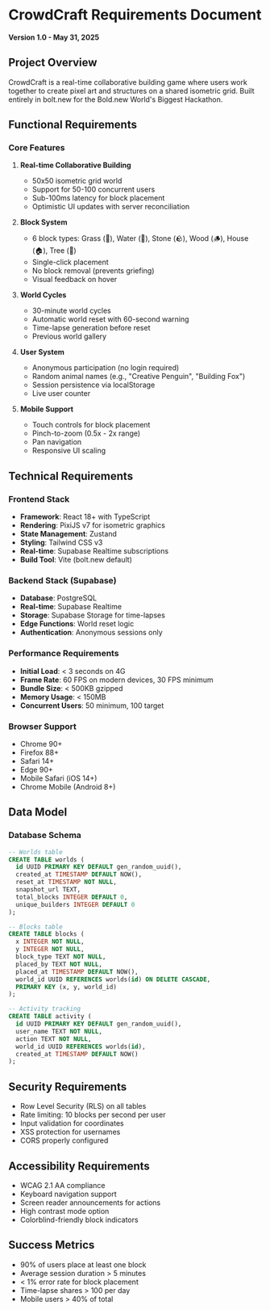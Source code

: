 # CrowdCraft Requirements Document

**Version 1.0 - May 31, 2025**

## Project Overview

CrowdCraft is a real-time collaborative building game where users work together to create pixel art and structures on a shared isometric grid. Built entirely in bolt.new for the Bold.new World's Biggest Hackathon.

## Functional Requirements

### Core Features

1. **Real-time Collaborative Building**
    
    - 50x50 isometric grid world
    - Support for 50-100 concurrent users
    - Sub-100ms latency for block placement
    - Optimistic UI updates with server reconciliation
2. **Block System**
    
    - 6 block types: Grass (🌱), Water (🌊), Stone (🪨), Wood (🪵), House (🏠), Tree (🌳)
    - Single-click placement
    - No block removal (prevents griefing)
    - Visual feedback on hover
3. **World Cycles**
    
    - 30-minute world cycles
    - Automatic world reset with 60-second warning
    - Time-lapse generation before reset
    - Previous world gallery
4. **User System**
    
    - Anonymous participation (no login required)
    - Random animal names (e.g., "Creative Penguin", "Building Fox")
    - Session persistence via localStorage
    - Live user counter
5. **Mobile Support**
    
    - Touch controls for block placement
    - Pinch-to-zoom (0.5x - 2x range)
    - Pan navigation
    - Responsive UI scaling

## Technical Requirements

### Frontend Stack

- **Framework**: React 18+ with TypeScript
- **Rendering**: PixiJS v7 for isometric graphics
- **State Management**: Zustand
- **Styling**: Tailwind CSS v3
- **Real-time**: Supabase Realtime subscriptions
- **Build Tool**: Vite (bolt.new default)

### Backend Stack (Supabase)

- **Database**: PostgreSQL
- **Real-time**: Supabase Realtime
- **Storage**: Supabase Storage for time-lapses
- **Edge Functions**: World reset logic
- **Authentication**: Anonymous sessions only

### Performance Requirements

- **Initial Load**: < 3 seconds on 4G
- **Frame Rate**: 60 FPS on modern devices, 30 FPS minimum
- **Bundle Size**: < 500KB gzipped
- **Memory Usage**: < 150MB
- **Concurrent Users**: 50 minimum, 100 target

### Browser Support

- Chrome 90+
- Firefox 88+
- Safari 14+
- Edge 90+
- Mobile Safari (iOS 14+)
- Chrome Mobile (Android 8+)

## Data Model

### Database Schema

```sql
-- Worlds table
CREATE TABLE worlds (
  id UUID PRIMARY KEY DEFAULT gen_random_uuid(),
  created_at TIMESTAMP DEFAULT NOW(),
  reset_at TIMESTAMP NOT NULL,
  snapshot_url TEXT,
  total_blocks INTEGER DEFAULT 0,
  unique_builders INTEGER DEFAULT 0
);

-- Blocks table
CREATE TABLE blocks (
  x INTEGER NOT NULL,
  y INTEGER NOT NULL,
  block_type TEXT NOT NULL,
  placed_by TEXT NOT NULL,
  placed_at TIMESTAMP DEFAULT NOW(),
  world_id UUID REFERENCES worlds(id) ON DELETE CASCADE,
  PRIMARY KEY (x, y, world_id)
);

-- Activity tracking
CREATE TABLE activity (
  id UUID PRIMARY KEY DEFAULT gen_random_uuid(),
  user_name TEXT NOT NULL,
  action TEXT NOT NULL,
  world_id UUID REFERENCES worlds(id),
  created_at TIMESTAMP DEFAULT NOW()
);
```

## Security Requirements

- Row Level Security (RLS) on all tables
- Rate limiting: 10 blocks per second per user
- Input validation for coordinates
- XSS protection for usernames
- CORS properly configured

## Accessibility Requirements

- WCAG 2.1 AA compliance
- Keyboard navigation support
- Screen reader announcements for actions
- High contrast mode option
- Colorblind-friendly block indicators

## Success Metrics

- 90% of users place at least one block
- Average session duration > 5 minutes
- < 1% error rate for block placement
- Time-lapse shares > 100 per day
- Mobile users > 40% of total